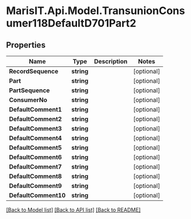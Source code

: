 
# MarisIT.Api.Model.TransunionConsumer118DefaultD701Part2

## Properties

Name | Type | Description | Notes
------------ | ------------- | ------------- | -------------
**RecordSequence** | **string** |  | [optional] 
**Part** | **string** |  | [optional] 
**PartSequence** | **string** |  | [optional] 
**ConsumerNo** | **string** |  | [optional] 
**DefaultComment1** | **string** |  | [optional] 
**DefaultComment2** | **string** |  | [optional] 
**DefaultComment3** | **string** |  | [optional] 
**DefaultComment4** | **string** |  | [optional] 
**DefaultComment5** | **string** |  | [optional] 
**DefaultComment6** | **string** |  | [optional] 
**DefaultComment7** | **string** |  | [optional] 
**DefaultComment8** | **string** |  | [optional] 
**DefaultComment9** | **string** |  | [optional] 
**DefaultComment10** | **string** |  | [optional] 

[[Back to Model list]](../README.md#documentation-for-models)
[[Back to API list]](../README.md#documentation-for-api-endpoints)
[[Back to README]](../README.md)

